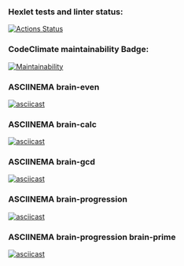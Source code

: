 ### Hexlet tests and linter status:
[![Actions Status](https://github.com/toro89rus/python-project-49/actions/workflows/hexlet-check.yml/badge.svg)](https://github.com/toro89rus/python-project-49/actions)

### CodeClimate maintainability Badge:
[![Maintainability](https://api.codeclimate.com/v1/badges/0eac92deb91a8a7b53a7/maintainability)](https://codeclimate.com/github/toro89rus/python-project-49/maintainability)

### ASCIINEMA brain-even
[![asciicast](https://asciinema.org/a/ZcKBL4BOzL3Kf9uOdWLLiiFac.svg)](https://asciinema.org/a/ZcKBL4BOzL3Kf9uOdWLLiiFac)

### ASCIINEMA brain-calc
[![asciicast](https://asciinema.org/a/Jq4HjG82pacJBDS04WtxtYZEB.svg)](https://asciinema.org/a/Jq4HjG82pacJBDS04WtxtYZEB)

### ASCIINEMA brain-gcd
[![asciicast](https://asciinema.org/a/NMZqFUNJHmPrye2Fnbd0z2sLa.svg)](https://asciinema.org/a/NMZqFUNJHmPrye2Fnbd0z2sLa)

### ASCIINEMA brain-progression
[![asciicast](https://asciinema.org/a/tAVwpaYyOOUZwMO5FmSOufTqG.svg)](https://asciinema.org/a/tAVwpaYyOOUZwMO5FmSOufTqG)


### ASCIINEMA brain-progression brain-prime
[![asciicast](https://asciinema.org/a/3dp9MhVpqR2FBmSWaQv1EJ05S.svg)](https://asciinema.org/a/3dp9MhVpqR2FBmSWaQv1EJ05S)